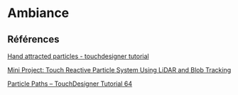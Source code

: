 # Ambiance

<!-- Ici mettre tous les documents et références associés à l'établissement de l'ambiance du projet   -->

## Références

[Hand attracted particles - touchdesigner tutorial](https://www.youtube.com/watch?v=0agyZ8gVZ1E)

[Mini Project: Touch Reactive Particle System Using LiDAR and Blob Tracking](https://www.youtube.com/watch?v=miK39CxCHJc)

[Particle Paths – TouchDesigner Tutorial 64](https://www.youtube.com/watch?v=JeRPGeYBwXo)

